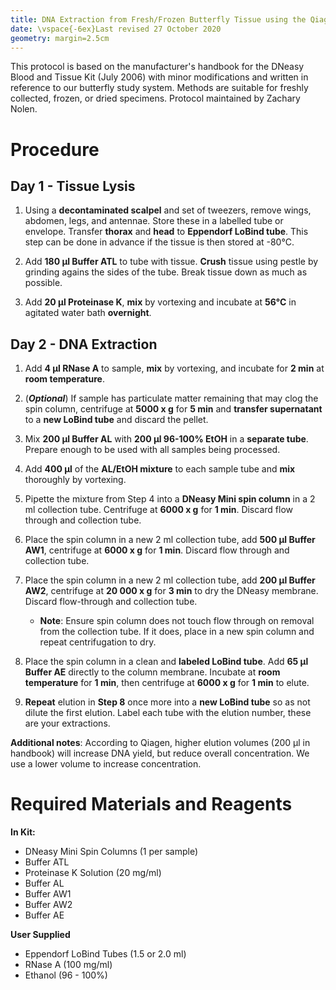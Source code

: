 ```yaml
---
title: DNA Extraction from Fresh/Frozen Butterfly Tissue using the Qiagen DNeasy Blood and Tissue Kit
date: \vspace{-6ex}Last revised 27 October 2020
geometry: margin=2.5cm
---
```


This protocol is based on the manufacturer's handbook for the DNeasy Blood and Tissue Kit (July 2006) with minor modifications and written in reference to our butterfly study system. Methods are suitable for freshly collected, frozen, or dried specimens. Protocol maintained by Zachary Nolen.

# Procedure

## Day 1 - Tissue Lysis

1. Using a **decontaminated scalpel** and set of tweezers, remove wings, abdomen, legs, and antennae. Store these in a labelled tube or envelope. Transfer **thorax** and **head** to **Eppendorf LoBind tube**. This step can be done in advance if the tissue is then stored at -80°C.

2. Add **180 µl Buffer ATL** to tube with tissue. **Crush** tissue using pestle by grinding agains the sides of the tube. Break tissue down as much as possible.

3. Add **20 µl Proteinase K**, **mix** by vortexing and incubate at **56°C** in agitated water bath **overnight**.

## Day 2 - DNA Extraction

1. Add **4 µl RNase A** to sample, **mix** by vortexing, and incubate for **2 min** at **room temperature**.

2. (***Optional***) If sample has particulate matter remaining that may clog the spin column, centrifuge at **5000 x g** for **5 min** and **transfer supernatant** to a **new LoBind tube** and discard the pellet.

3. Mix **200 µl Buffer AL** with **200 µl 96-100% EtOH** in a **separate tube**. Prepare enough to be used with all samples being processed.

4. Add **400 µl** of the **AL/EtOH mixture** to each sample tube and **mix** thoroughly by vortexing.

5. Pipette the mixture from Step 4 into a **DNeasy Mini spin column** in a 2 ml collection tube. Centrifuge at **6000 x g** for **1 min**. Discard flow through and collection tube.

6. Place the spin column in a new 2 ml collection tube, add **500 µl Buffer AW1**, centrifuge at **6000 x g** for **1 min**. Discard flow through and collection tube.

7. Place the spin column in a new 2 ml collection tube, add **200 µl Buffer AW2**, centrifuge at **20 000 x g** for **3 min** to dry the DNeasy membrane. Discard flow-through and collection tube.
   * **Note**: Ensure spin column does not touch flow through on removal from the collection tube. If it does, place in a new spin column and repeat centrifugation to dry.

8. Place the spin column in a clean and **labeled LoBind tube**. Add **65 µl Buffer AE** directly to the column membrane. Incubate at **room temperature** for **1 min**, then centrifuge at **6000 x g** for **1 min** to elute.

9. **Repeat** elution in **Step 8** once more into a **new LoBind tube** so as not dilute the first elution. Label each tube with the elution number, these are your extractions.

**Additional notes**: According to Qiagen, higher elution volumes (200 µl in handbook) will increase DNA yield, but reduce overall concentration. We use a lower volume to increase concentration.

# Required Materials and Reagents

**In Kit:**

* DNeasy Mini Spin Columns (1 per sample)
* Buffer ATL
* Proteinase K Solution (20 mg/ml)
* Buffer AL
* Buffer AW1
* Buffer AW2
* Buffer AE

**User Supplied**

* Eppendorf LoBind Tubes (1.5 or 2.0 ml)
* RNase A (100 mg/ml)
* Ethanol (96 - 100%)